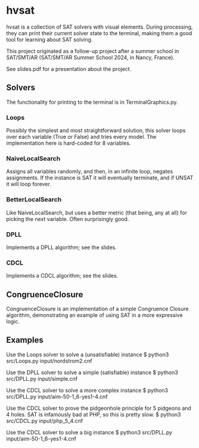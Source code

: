 
# hvsat

hvsat is a collection of SAT solvers with visual elements.
During processing, they can print their current solver state
to the terminal, making them a good tool for learning about SAT solving.

This project originated as a follow-up project after a summer school
in SAT/SMT/AR (SAT/SMT/AR Summer School 2024, in Nancy, France).

See slides.pdf for a presentation about the project.

## Solvers

The functionality for printing to the terminal is in
TerminalGraphics.py.

### Loops

Possibly the simplest and most straightforward solution,
this solver loops over each variable (True or False) and
tries every model. The implementation here is hard-coded
for 8 variables.

### NaiveLocalSearch

Assigns all variables randomly, and then, in an infinite loop,
negates assignments. If the instance is SAT it will eventually
terminate, and if UNSAT it will loop forever.

### BetterLocalSearch

Like NaiveLocalSearch, but uses a better metric (that being, any at all)
for picking the next variable. Often surprisingly good.

### DPLL

Implements a DPLL algorithm; see the slides.

### CDCL

Implements a CDCL algorithm; see the slides.

## CongruenceClosure

CongruenceClosure is an implementation of a simple Congruence Closure algorithm,
demonstrating an example of using SAT in a more expressive logic.

## Examples

Use the Loops solver to solve a (unsatisfiable) instance
$ python3 src/Loops.py input/nordstrom2.cnf

Use the DPLL solver to solve a simple (satisfiable) instance
$ python3 src/DPLL.py input/simple.cnf

Use the CDCL solver to solve a more complex instance
$ python3 src/DPLL.py input/aim-50-1_6-yes1-4.cnf

Use the CDCL solver to prove the pidgeonhole principle
for 5 pidgeons and 4 holes.
SAT is infamously bad at PHP, so this is pretty slow.
$ python3 src/CDCL.py input/php_5_4.cnf

Use the CDCL solver to solve a big instance
$ python3 src/DPLL.py input/aim-50-1_6-yes1-4.cnf


